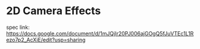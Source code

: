 # 2D Camera Effects

spec link: https://docs.google.com/document/d/1mJQjIr20PJ006ajGOgQ5fJuVTEc1L1Rezo7p2_AcXiE/edit?usp=sharing
